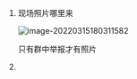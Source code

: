 1. 现场照片哪里来

   ![image-20220315180311582](C:\Users\xml00\AppData\Roaming\Typora\typora-user-images\image-20220315180311582.png)

   只有群中举报才有照片

2. 
